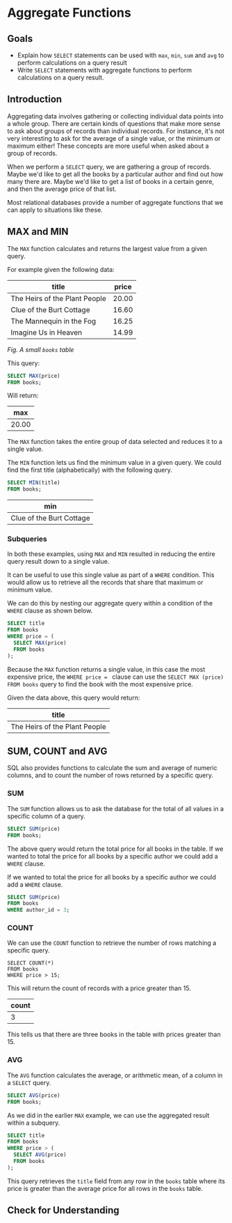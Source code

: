 # Aggregate Functions

## Goals

- Explain how `SELECT` statements can be used with `max`, `min`, `sum` and `avg` to perform calculations on a query result
- Write `SELECT` statements with aggregate functions to perform calculations on a query result.

## Introduction

Aggregating data involves gathering or collecting individual data points into a whole group. There are certain kinds of questions that make more sense to ask about groups of records than individual records. For instance, it's not very interesting to ask for the average of a single value, or the minimum or maximum either! These concepts are more useful when asked about a group of records.

When we perform a `SELECT` query, we are gathering a group of records. Maybe we'd like to get all the books by a particular author and find out how many there are. Maybe we'd like to get a list of books in a certain genre, and then the average price of that list.

Most relational databases provide a number of aggregate functions that we can apply to situations like these.

## MAX and MIN

The `MAX` function calculates and returns the largest value from a given query.

For example given the following data:

| title                         | price |
| ----------------------------- | ----- |
| The Heirs of the Plant People | 20.00 |
| Clue of the Burt Cottage      | 16.60 |
| The Mannequin in the Fog      | 16.25 |
| Imagine Us in Heaven          | 14.99 |

_Fig. A small `books` table_

This query:

```sql
SELECT MAX(price)
FROM books;
```

Will return:

| max   |
| ----- |
| 20.00 |

The `MAX` function takes the entire group of data selected and reduces it to a single value.

The `MIN` function lets us find the minimum value in a given query. We could find the first title (alphabetically) with the following query.

```sql
SELECT MIN(title)
FROM books;
```

| min                      |
| ------------------------ |
| Clue of the Burt Cottage |

### Subqueries

In both these examples, using `MAX` and `MIN` resulted in reducing the entire query result down to a single value.

It can be useful to use this single value as part of a `WHERE` condition. This would allow us to retrieve all the records that share that maximum or minimum value.

We can do this by nesting our aggregate query within a condition of the `WHERE` clause as shown below.

```sql
SELECT title
FROM books
WHERE price = (
  SELECT MAX(price)
  FROM books
);
```

Because the `MAX` function returns a single value, in this case the most expensive price, the `WHERE price = ` clause can use the `SELECT MAX (price) FROM books` query to find the book with the most expensive price.

Given the data above, this query would return:

| title                         |
| ----------------------------- |
| The Heirs of the Plant People |

## SUM, COUNT and AVG

SQL also provides functions to calculate the sum and average of numeric columns, and to count the number of rows returned by a specific query.

### SUM

The `SUM` function allows us to ask the database for the total of all values in a specific column of a query.

```sql
SELECT SUM(price)
FROM books;
```

The above query would return the total price for all books in the table. If we wanted to total the price for all books by a specific author we could add a `WHERE` clause.

If we wanted to total the price for all books by a specific author we could add a `WHERE` clause.
```sql
SELECT SUM(price)
FROM books
WHERE author_id = 3;
```

### COUNT

We can use the `COUNT` function to retrieve the number of rows matching a specific query.

```
SELECT COUNT(*)
FROM books
WHERE price > 15;
```

This will return the count of records with a price greater than 15.

| count |
| ----- |
| 3     |

This tells us that there are three books in the table with prices greater than 15.

### AVG

The `AVG` function calculates the average, or arithmetic mean, of a column in a `SELECT` query.

```sql
SELECT AVG(price)
FROM books;
```


As we did in the earlier `MAX` example, we can use the aggregated result within a subquery.

```sql
SELECT title
FROM books
WHERE price > (
  SELECT AVG(price)
  FROM books
);
```

This query retrieves the `title` field from any row in the `books` table where its price is greater than the average price for all rows in the `books` table.

## Check for Understanding

<!-- Question on how many rows SELECT statements with aggregate queries return  -->
